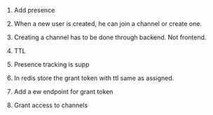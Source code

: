 1. Add presence
2. When a new user is created, he can join a channel or create one.
3. Creating a channel has to be done through backend. Not frontend.
4. TTL

1. Presence tracking is supp
2. In redis store the grant token with ttl same as assigned.
3. Add a ew endpoint for grant token
4. Grant access to channels